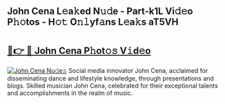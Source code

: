 ## John Cena L𝚎a𝚔ed N𝚞𝚍e - Part-k1L Vi𝚍𝚎o P𝚑𝚘tos - H𝚘𝚝 O𝚗𝚕yf𝚊ns L𝚎a𝚔s aT5VH

# <h2><a href="http://kf5v8fj.oniu.top/?m=John+Cena">🔗👉 🔴 John Cena P𝚑ot𝚘𝚜 V𝚒d𝚎o</a></h2>

[![John Cena Nu𝚍e𝚜](https://i.imgur.com/0qMVB7G.gif)](http://kf5v8fj.oniu.top/?m=John+Cena)
Social media innovator John Cena, acclaimed for disseminating dance and lifestyle knowledge, through presentations and blogs. Skilled musician John Cena, celebrated for their exceptional talents and accomplishments in the realm of music.  
